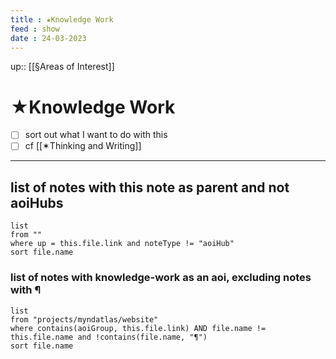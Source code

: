 ```yaml
--- 
title : ★Knowledge Work
feed : show
date : 24-03-2023
---
```

up:: [[§Areas of Interest]]
# ★Knowledge Work
- [ ] sort out what I want to do with this
- [ ] cf [[✶Thinking and Writing]]

---
## list of notes with this note as parent and not aoiHubs
```dataview
list
from ""
where up = this.file.link and noteType != "aoiHub"
sort file.name
```

### list of notes with knowledge-work as an aoi, excluding notes with ¶ 
```dataview
list
from "projects/myndatlas/website"
where contains(aoiGroup, this.file.link) AND file.name != this.file.name and !contains(file.name, "¶")
sort file.name
```

